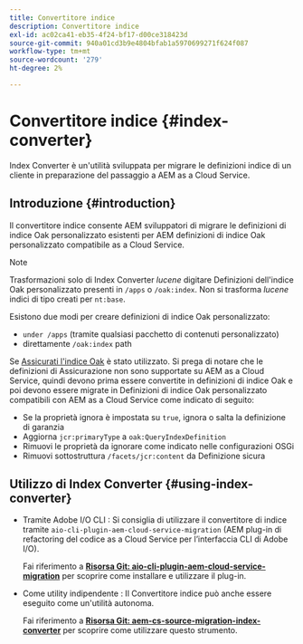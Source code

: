 ```yaml
---
title: Convertitore indice
description: Convertitore indice
exl-id: ac02ca41-eb35-4f24-bf17-d00ce318423d
source-git-commit: 940a01cd3b9e4804bfab1a5970699271f624f087
workflow-type: tm+mt
source-wordcount: '279'
ht-degree: 2%

---
```


# Convertitore indice {#index-converter}

Index Converter è un&#39;utilità sviluppata per migrare le definizioni indice di un cliente in preparazione del passaggio a AEM as a Cloud Service.

## Introduzione {#introduction}

Il convertitore indice consente AEM sviluppatori di migrare le definizioni di indice Oak personalizzato esistenti per AEM definizioni di indice Oak personalizzato compatibile as a Cloud Service.

>[!NOTE]
>Trasformazioni solo di Index Converter *lucene* digitare Definizioni dell&#39;indice Oak personalizzato presenti in `/apps` o `/oak:index`. Non si trasforma *lucene* indici di tipo creati per `nt:base`.

Esistono due modi per creare definizioni di indice Oak personalizzato:

* `under /apps` (tramite qualsiasi pacchetto di contenuti personalizzato)
* direttamente `/oak:index` path

Se [Assicurati l&#39;indice Oak](https://adobe-consulting-services.github.io/acs-aem-commons/features/ensure-oak-index/index.html) è stato utilizzato. Si prega di notare che le definizioni di Assicurazione non sono supportate su AEM as a Cloud Service, quindi devono prima essere convertite in definizioni di indice Oak e poi devono essere migrate in Definizioni di indice Oak personalizzato compatibili con AEM as a Cloud Service come indicato di seguito:

* Se la proprietà ignora è impostata su `true`, ignora o salta la definizione di garanzia
* Aggiorna `jcr:primaryType` a `oak:QueryIndexDefinition`
* Rimuovi le proprietà da ignorare come indicato nelle configurazioni OSGi
* Rimuovi sottostruttura `/facets/jcr:content` da Definizione sicura

## Utilizzo di Index Converter {#using-index-converter}

* Tramite Adobe I/O CLI : Si consiglia di utilizzare il convertitore di indice tramite `aio-cli-plugin-aem-cloud-service-migration` (AEM plug-in di refactoring del codice as a Cloud Service per l’interfaccia CLI di Adobe I/O).

   Fai riferimento a **[Risorsa Git: aio-cli-plugin-aem-cloud-service-migration](https://github.com/adobe/aio-cli-plugin-aem-cloud-service-migration#introduction)** per scoprire come installare e utilizzare il plug-in.

* Come utility indipendente : Il Convertitore indice può anche essere eseguito come un&#39;utilità autonoma.

   Fai riferimento a **[Risorsa Git: aem-cs-source-migration-index-converter](https://github.com/adobe/aem-cloud-service-source-migration/tree/master/packages/index-converter)** per scoprire come utilizzare questo strumento.
